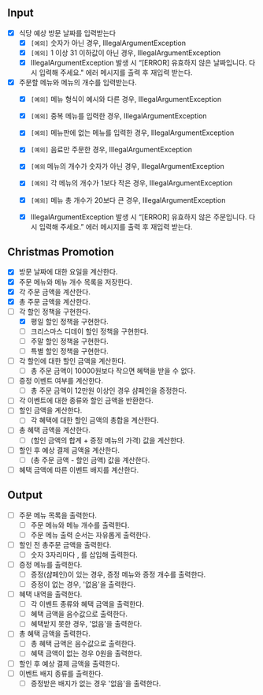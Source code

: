 ## Input

- [x]  식당 예상 방문 날짜를 입력받는다
   - [x]  `[예외]` 숫자가 아닌 경우, IllegalArgumentException
   - [x]  `[예외]` 1 이상 31 이하값이 아닌 경우, IllegalArgumentException
   - [x]  IllegalArgumentException 발생 시 “[ERROR] 유효하지 않은 날짜입니다. 다시 입력해 주세요." 에러 메시지를 출력 후 재입력 받는다.
- [x]  주문할 메뉴와 메뉴의 개수를 입력받는다.
   - [x]  `[예외]` 메뉴 형식이 예시와 다른 경우, IllegalArgumentException
   - [x]  `[예외]` 중복 메뉴를 입력한 경우, IllegalArgumentException
   - [x]  `[예외]` 메뉴판에 없는 메뉴를 입력한 경우, IllegalArgumentException
   - [x]  `[예외]` 음료만 주문한 경우, IllegalArgumentException
   - [x]  `[예외`  메뉴의 개수가 숫자가 아닌 경우, IllegalArgumentException
   - [x]  `[예외]` 각 메뉴의 개수가 1보다 작은 경우, IllegalArgumentException
   - [x]  `[예외]` 메뉴 총 개수가 20보다 큰 경우, IllegalArgumentException
   - [x]  IllegalArgumentException 발생 시 “[ERROR] 유효하지 않은 주문입니다. 다시 입력해 주세요.” 에러 메시지를 출력 후 재입력 받는다.


## Christmas Promotion

- [x]  방문 날짜에 대한 요일을 계산한다.
- [x]  주문 메뉴와 메뉴 개수 목록을 저장한다.
- [x]  각 주문 금액을 계산한다.
- [x]  총 주문 금액을 계산한다.
- [ ]  각 할인 정책을 구현한다.
   - [x]  평일 할인 정책을 구현한다.
   - [ ]  크리스마스 디데이 할인 정책을 구현한다.
   - [ ]  주말 할인 정책을 구현한다.
   - [ ]  특별 할인 정책을 구현한다.
- [ ]  각 할인에 대한 할인 금액을 계산한다.
   - [ ]  총 주문 금액이 10000원보다 작으면 혜택을 받을 수 없다.
- [ ]  증정 이벤트 여부를 계산한다.
   - [ ]  총 주문 금액이 12만원 이상인 경우 샴페인을 증정한다.
- [ ]  각 이벤트에 대한 종류와 할인 금액을 반환한다.
- [ ]  할인 금액을 계산한다.
   - [ ]  각 혜택에 대한 할인 금액의 총합을 계산한다.
- [ ]  총 혜택 금액을 계산한다.
   - [ ]  (할인 금액의 합계 + 증정 메뉴의 가격) 값을 계산한다.
- [ ]  할인 후 예상 결제 금액을 계산한다.
   - [ ]  (총 주문 금액 - 할인 금액) 값을 계산한다.
- [ ]  혜택 금액에 따른 이벤트 배지를 계산한다.

## Output

- [ ]  주문 메뉴 목록을 출력한다.
   - [ ]  주문 메뉴와 메뉴 개수를 출력한다.
   - [ ]  주문 메뉴 출력 순서는 자유롭게 출력한다.
- [ ]  할인 전 총주문 금액을 출력한다.
   - [ ]  숫자 3자리마다 , 를 삽입해 출력한다.
- [ ]  증정 메뉴를 출력한다.
   - [ ]  증정(샴페인)이 있는 경우, 증정 메뉴와 증정 개수를 출력한다.
   - [ ]  증정이 없는 경우, '없음'을 출력한다.
- [ ]  혜택 내역을 출력한다.
   - [ ]  각 이벤트 종류와 혜택 금액을 출력한다.
   - [ ]  혜택 금액을 음수값으로 출력한다.
   - [ ]  혜택받지 못한 경우, '없음'을 출력한다.
- [ ]  총 혜택 금액을 출력한다.
   - [ ]  총 혜택 금액은 음수값으로 출력한다.
   - [ ]  혜택 금액이 없는 경우 0원을 출력한다.
- [ ]  할인 후 예상 결제 금액을 출력한다.
- [ ]  이벤트 배지 종류를 출력한다.
   - [ ]  증정받은 배지가 없는 경우 '없음'을 출력한다.